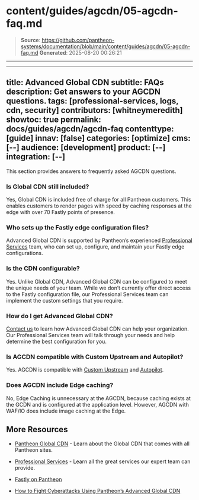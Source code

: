 # content/guides/agcdn/05-agcdn-faq.md

> **Source**: https://github.com/pantheon-systems/documentation/blob/main/content/guides/agcdn/05-agcdn-faq.md
> **Generated**: 2025-08-20 00:26:21

---

---
title: Advanced Global CDN
subtitle: FAQs
description: Get answers to your AGCDN questions.
tags: [professional-services, logs, cdn, security]
contributors: [whitneymeredith]
showtoc: true
permalink: docs/guides/agcdn/agcdn-faq
contenttype: [guide]
innav: [false]
categories: [optimize]
cms: [--]
audience: [development]
product: [--]
integration: [--]
---

This section provides answers to frequently asked AGCDN questions.

### Is Global CDN still included?

Yes, Global CDN is included free of charge for all Pantheon customers. This enables customers to render pages with speed by caching responses at the edge with over 70 Fastly points of presence.

### Who sets up the Fastly edge configuration files?

Advanced Global CDN is supported by Pantheon’s experienced [Professional Services](/guides/professional-services) team, who can set up, configure, and maintain your Fastly edge configurations.

### Is the CDN configurable?

Yes. Unlike Global CDN, Advanced Global CDN can be configured to meet the unique needs of your team. While we don’t currently offer direct access to the Fastly configuration file, our Professional Services team can implement the custom settings that you require.

### How do I get Advanced Global CDN?

[Contact us](https://pantheon.io/contact?docs) to learn how Advanced Global CDN can help your organization. Our Professional Services team will talk through your needs and help determine the best configuration for you.

### Is AGCDN compatible with Custom Upstream and Autopilot?

Yes. AGCDN is compatible with [Custom Upstream](/guides/custom-upstream) and [Autopilot](/guides/autopilot).

### Does AGCDN include Edge caching?

No, Edge Caching is unnecessary at the AGCDN, because caching exists at the GCDN and is configured at the application level. However, AGCDN with WAF/IO does include image caching at the Edge.

## More Resources

- [Pantheon Global CDN](/guides/global-cdn) - Learn about the Global CDN that comes with all Pantheon sites.

- [Professional Services](/guides/professional-services) - Learn all the great services our expert team can provide.

- [Fastly on Pantheon](/guides/fastly-pantheon)

- [How to Fight Cyberattacks Using Pantheon’s Advanced Global CDN](https://pantheon.io/blog/fight-cyberattacks-advanced-global-cdn)

